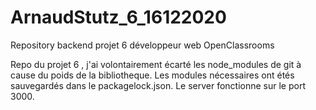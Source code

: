 # ArnaudStutz_6_16122020
Repository backend projet 6 développeur web OpenClassrooms

Repo du projet 6 , j'ai volontairement écarté les node_modules de git à cause du poids de la bibliotheque. Les modules nécessaires ont étés sauvegardés dans le packagelock.json. Le server fonctionne sur le port 3000. 
